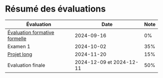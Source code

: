# Résumé des évaluations 

| Évaluation | Date | Note |
|------------|------|------|
| [Évaluation formative formelle](../evaluations/evaluation_formative_formelle.md) | 2024-09-16 | 0% |
| Examen 1| 2024-10-02 | 35% |
| [Projet long](projet_long.md) | 2024-11-20 | 15% |
| Evaluation finale | 2024-12-09 et 2024-12-11 | 50% |